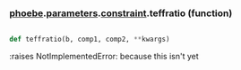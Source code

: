 ### [phoebe](phoebe.md).[parameters](phoebe.parameters.md).[constraint](phoebe.parameters.constraint.md).teffratio (function)


```py

def teffratio(b, comp1, comp2, **kwargs)

```



:raises NotImplementedError: because this isn't yet

